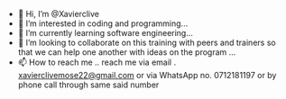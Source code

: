 - 👋 Hi, I’m @Xavierclive
- 👀 I’m interested in coding and programming...
- 🌱 I’m currently learning  software engineering...
- 💞️ I’m looking to collaborate on this training with peers and trainers so that we can help one another with ideas on the program ...
- 📫 How to reach me .. reach me via email . xavierclivemose22@gmail.com or via WhatsApp no. 0712181197 or by phone call through same said number 

<!---
Xavierclive/Xavierclive is a ✨ special ✨ repository because its `README.md` (this file) appears on your GitHub profile.
You can click the Preview link to take a look at your changes.
--->
